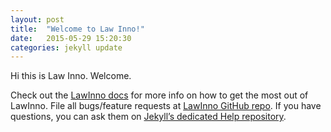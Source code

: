 ```yaml
---
layout: post
title:  "Welcome to Law Inno!"
date:   2015-05-29 15:20:30
categories: jekyll update
---
```

Hi this is Law Inno. Welcome.

Check out the [LawInno docs][lawinno] for more info on how to get the most out of LawInno. File all bugs/feature requests at [LawInno GitHub repo][lawinno-gh]. If you have questions, you can ask them on [Jekyll’s dedicated Help repository][jekyll-help].

[lawinno]:      http://github.com
[lawinno-gh]:   https://github.com/lawinno/lawinno.github.io
[jekyll-help]: https://github.com/jekyll/jekyll-help
